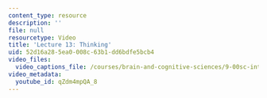 ```yaml
---
content_type: resource
description: ''
file: null
resourcetype: Video
title: 'Lecture 13: Thinking'
uid: 52d16a28-5ea0-008c-63b1-dd6bdfe5bcb4
video_files:
  video_captions_file: /courses/brain-and-cognitive-sciences/9-00sc-introduction-to-psychology-fall-2011/thinking/lecture-13-thinking/qZdm4mpQA_8.vtt
video_metadata:
  youtube_id: qZdm4mpQA_8
---
```

